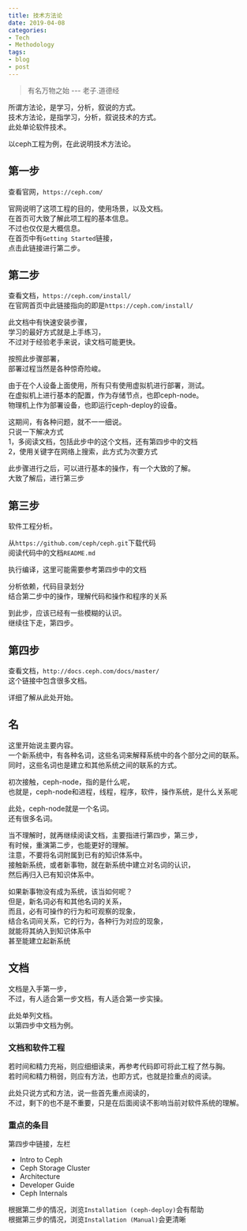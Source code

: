 ```yaml
---
title: 技术方法论
date: 2019-04-08
categories:
- Tech
- Methodology
tags:
- blog
- post
---
```


> 有名万物之始  --- 老子.道德经

所谓方法论，是学习，分析，叙说的方式。  
技术方法论，是指学习，分析，叙说技术的方式。  
此处单论软件技术。  

以ceph工程为例，在此说明技术方法论。  

## 第一步

查看官网，`https://ceph.com/`  

官网说明了这项工程的目的，使用场景，以及文档。  
在首页可大致了解此项工程的基本信息。  
不过也仅仅是大概信息。  
在首页中有`Getting Started`链接，  
点击此链接进行第二步。  

## 第二步

查看文档，`https://ceph.com/install/`  
在官网首页中此链接指向的即是`https://ceph.com/install/`  

此文档中有快速安装步骤，  
学习的最好方式就是上手练习，  
不过对于经验老手来说，读文档可能更快。  

按照此步骤部署，  
部署过程当然是各种惊奇险峻。  

由于在个人设备上面使用，所有只有使用虚拟机进行部署，测试。  
在虚拟机上进行基本的配置，作为存储节点，也即ceph-node。  
物理机上作为部署设备，也即运行ceph-deploy的设备。  

这期间，有各种问题，就不一一细说。  
只说一下解决方式  
1，多阅读文档，包括此步中的这个文档，还有第四步中的文档  
2，使用关键字在网络上搜索，此方式为次要方式  

此步骤进行之后，可以进行基本的操作，有一个大致的了解。  
大致了解后，进行第三步  

## 第三步  

软件工程分析。  

从`https://github.com/ceph/ceph.git`下载代码  
阅读代码中的文档`README.md`  

执行编译，这里可能需要参考第四步中的文档  

分析依赖，代码目录划分  
结合第二步中的操作，理解代码和操作和程序的关系  

到此步，应该已经有一些模糊的认识。  
继续往下走，第四步。  

## 第四步

查看文档，`http://docs.ceph.com/docs/master/`  
这个链接中包含很多文档。  

详细了解从此处开始。  

## 名

这里开始说主要内容。  
一个新系统中，有各种名词，这些名词来解释系统中的各个部分之间的联系。  
同时，这些名词也是建立和其他系统之间的联系的方式。  

初次接触，ceph-node，指的是什么呢，  
也就是，ceph-node和进程，线程，程序，软件，操作系统，是什么关系呢  

此处，ceph-node就是一个名词。  
还有很多名词。  

当不理解时，就再继续阅读文档，主要指进行第四步，第三步，  
有时候，重演第二步，也能更好的理解。  
注意，不要将名词附属到已有的知识体系中。  
接触新系统，或者新事物，就在新系统中建立对名词的认识，  
然后再归入已有知识体系中。  

如果新事物没有成为系统，该当如何呢？  
但是，新名词必有和其他名词的关系，  
而且，必有可操作的行为和可观察的现象，  
结合名词间关系，它的行为，各种行为对应的现象，  
就能将其纳入到知识体系中  
甚至能建立起新系统  

## 文档

文档是入手第一步，  
不过，有人适合第一步文档，有人适合第一步实操。  

此处单列文档。  
以第四步中文档为例。  

### 文档和软件工程

若时间和精力充裕，则应细细读来，再参考代码即可将此工程了然与胸。  
若时间和精力稍弱，则应有方法，也即方式，也就是捡重点的阅读。  

此处只说方式和方法，说一些首先重点阅读的，  
不过，剩下的也不是不重要，只是在后面阅读不影响当前对软件系统的理解。  

### 重点的条目

第四步中链接，左栏  
- Intro to Ceph  
- Ceph Storage Cluster  
- Architecture  
- Developer Guide  
- Ceph Internals  

根据第二步的情况，浏览`Installation (ceph-deploy)`会有帮助  
根据第三步的情况，浏览`Installation (Manual)`会更清晰  


